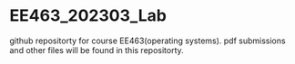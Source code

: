 # EE463_202303_Lab
github repositorty for course EE463(operating systems).
pdf submissions and other files will be found in this repositorty.
